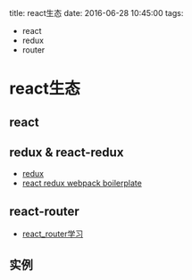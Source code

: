 title: react生态
date: 2016-06-28 10:45:00
tags:
- react
- redux
- router

# react生态

## react

## redux & react-redux

* [redux](https://github.com/zhuwei05/react-demo/tree/master/redux-demo)
* [react redux webpack boilerplate](https://github.com/zhuwei05/react-demo/tree/master/react-redux-webpack-boilerplate)

## react-router

* [react_router学习](react_router学习.md)

## 实例

